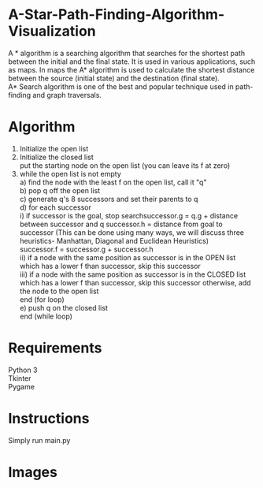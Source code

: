 # A-Star-Path-Finding-Algorithm-Visualization
A * algorithm is a searching algorithm that searches for the shortest path between the initial and the final state. It is used in various applications, such as maps. In maps the A* algorithm is used to calculate the shortest distance between the source (initial state) and the destination (final state).  
A* Search algorithm is one of the best and popular technique used in path-finding and graph traversals.


# Algorithm  
1.  Initialize the open list  
2.  Initialize the closed list  
    put the starting node on the open list (you can leave its f at zero)  
3.  while the open list is not empty  
    a) find the node with the least f on the open list, call it "q"  
    b) pop q off the open list  
    c) generate q's 8 successors and set their parents to q  
    d) for each successor  
        i) if successor is the goal, stop searchsuccessor.g = q.g + distance between successor and q successor.h = distance from goal to successor (This can be done using many ways, we will discuss three heuristics- Manhattan, Diagonal and Euclidean Heuristics)  
          successor.f = successor.g + successor.h  
        ii) if a node with the same position as successor is in the OPEN list which has a lower f than successor, skip this successor  
        iii) if a node with the same position as successor  is in the CLOSED list which has a lower f than successor, skip this successor otherwise, add  the node to the open list  
     end (for loop)  
    e) push q on the closed list  
    end (while loop)   

# Requirements  
Python 3  
Tkinter  
Pygame  

# Instructions  
Simply run main.py  

# Images

